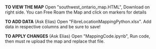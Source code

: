 **TO VIEW THE MAP**
Open "southwest_ontario_map.HTML", Download on right side.
You can Free Roam the Map and click on markers for details


**TO ADD DATA** (Ask Elias)
Open "FibreLocationMappingPython.xlsx". Add data in respective columns and be sure to save!


**TO APPLY CHANGES** (Ask Elias)
Open "MappingCode.ipynb", Run code, then must re upload the map and replace that file.
